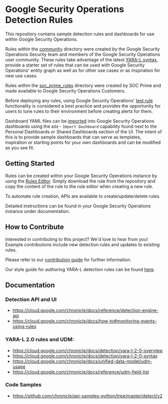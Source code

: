 # Google Security Operations Detection Rules

This repository contains sample detection rules and dashboards for use within
Google Security Operations.

Rules within the [community](community) directory were created by the Google Security Operations Security team and
members of the Google Security Operations user community. These rules take advantage of the latest
[YARA-L syntax](https://cloud.google.com/chronicle/docs/detection/yara-l-2-0-syntax), provide a starter set of rules
that can be used with Google Security Operations' entity graph as well as for other use cases or as inspiration for new use cases.

Rules within the [soc_prime_rules](soc_prime_rules) directory were created by SOC Prime and made available to Google Security Operations
Customers.

Before deploying any rules, using Google Security Operations'
[test rule](https://cloud.google.com/chronicle/docs/detection/manage-all-rules) functionality is considered a best
practice and provides the opportunity for users to tune rules to their environment before creating alerts for them.

Dashboard YAML files can be
[imported](https://cloud.google.com/chronicle/docs/reports/import-export-dashboards#import_dashboards) into Google Security Operations
dashboards using the `Add` - `Import Dashboard` capability found next to the Personal Dashboards or Shared Dashboards
section of the UI. The intent of this is to provide sample dashboards that can serve as templates, inspiration or
starting points for your own dashboards and can be modified as you see fit.

## Getting Started

Rules can be created within your Google Security Operations instance by using the
[Rules Editor](https://cloud.google.com/chronicle/docs/detection/manage-all-rules). Simply download the rule from the
repository and copy the content of the rule to the rule editor when creating a new rule.

To automate rule creation, APIs are available to create/update/delete rules.

Detailed instructions can be found in your Google Security Operations instance under documentation.

## How to Contribute

Interested in contributing to this project? We'd love to hear from you! Example contributions include new detection
rules and updates to existing rules.

Please refer to our [contribution guide](CONTRIBUTING.md) for further information.

Our style guide for authoring YARA-L detection rules can be found [here](STYLE_GUIDE.md).

## Documentation

### Detection API and UI

* https://cloud.google.com/chronicle/docs/reference/detection-engine-api
* https://cloud.google.com/chronicle/docs/how-to#monitoring-events-using-rules

### YARA-L 2.0 rules and UDM:

* https://cloud.google.com/chronicle/docs/detection/yara-l-2-0-overview
* https://cloud.google.com/chronicle/docs/detection/yara-l-2-0-syntax
* https://cloud.google.com/chronicle/docs/unified-data-model/udm-usage
* https://cloud.google.com/chronicle/docs/reference/udm-field-list

### Code Samples

* https://github.com/chronicle/api-samples-python/tree/master/detect/v2
